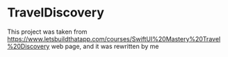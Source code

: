 # TravelDiscovery
This project was taken from https://www.letsbuildthatapp.com/courses/SwiftUI%20Mastery%20Travel%20Discovery web page, and it was rewritten by me
